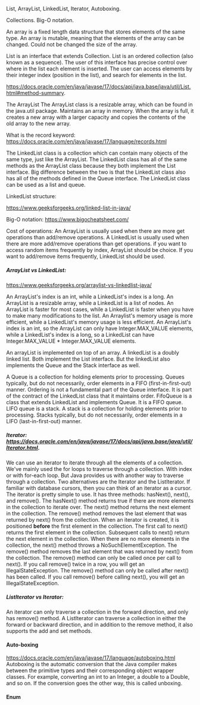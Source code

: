 List, ArrayList, LinkedList, Iterator, Autoboxing.

Collections.
Big-O notation.

An array is a fixed length data structure that stores elements of the same type.
An array is mutable, meaning that the elements of the array can be changed.
Could not be changed the size of the array.


List is an interface that extends Collection.
List is an ordered collection (also known as a sequence).
The user of this interface has precise control over where in the list each element is inserted.
The user can access elements by their integer index (position in the list), and search for elements in the list.

https://docs.oracle.com/en/java/javase/17/docs/api/java.base/java/util/List.html#method-summary.


The ArrayList
The ArrayList class is a resizable array, which can be found in the java.util package.
Maintains an array in memory.
When the array is full, it creates a new array with a larger capacity and copies the contents of the old array to the new array.

What is the record keyword:
https://docs.oracle.com/en/java/javase/17/language/records.html

The LinkedList class is a collection which can contain many objects of the same type, just like the ArrayList.
The LinkedList class has all of the same methods as the ArrayList class because they both implement the List interface.
Big difference between the two is that the LinkedList class also has all of the methods defined in the Queue interface.
The LinkedList class can be used as a list and queue.

LinkedList structure:

https://www.geeksforgeeks.org/linked-list-in-java/


Big-O notation:
https://www.bigocheatsheet.com/

Cost of operations:
An ArrayList is usually used when there are more get operations than add/remove operations.
A LinkedList is usually used when there are more add/remove operations than get operations.
if you want to access random items frequently by index, ArrayList should be choice.
If you want to add/remove items frequently, LinkedList should be used.

##### ArrayList vs LinkedList:
https://www.geeksforgeeks.org/arraylist-vs-linkedlist-java/

An ArrayList's index is an int, while a LinkedList's index is a long.
An ArrayList is a resizable array, while a LinkedList is a list of nodes.
An ArrayList is faster for most cases, while a LinkedList is faster when you have to make many modifications to the list.
An Arraylist's memory usage is more efficient, while a LinkedList's memory usage is less efficient.
An ArrayList's index is an int, so the ArrayList can only have Integer.MAX_VALUE elements,
while a LinkedList's index is a long, so a LinkedList can have Integer.MAX_VALUE * Integer.MAX_VALUE elements.

An arrayList is implemented on top of an array. A linkedList is a doubly linked list. 
Both implement the List interface. But the linkedList also implements the Queue and the Stack interface as well.

A Queue is a collection for holding elements prior to processing. Queues typically, but do not necessarily, order elements in a FIFO (first-in-first-out) manner.
Ordering is not a fundamental part of the Queue interface. It is part of the contract of the LinkedList class that it maintains order.
FifoQueue is a class that extends LinkedList and implements Queue. It is a FIFO queue. LIFO queue is a stack.
A stack is a collection for holding elements prior to processing. Stacks typically, but do not necessarily, order elements in a LIFO (last-in-first-out) manner.

##### Iterator: https://docs.oracle.com/en/java/javase/17/docs/api/java.base/java/util/Iterator.html.

We can use an iterator to iterate through all the elements of a collection.
We've mainly used the for loops to traverse through a collection. With index or with for-each loop.
But Java provides us with another way to traverse through a collection.
Two alternatives are the Iterator and the ListIterator.
If familiar with database cursors, then you can think of an iterator as a cursor.
The iterator is pretty simple to use. It has three methods: hasNext(), next(), and remove().
The hasNext() method returns true if there are more elements in the collection to iterate over.
The next() method returns the next element in the collection.
The remove() method removes the last element that was returned by next() from the collection.
When an iterator is created, it is positioned <b>before</b> the first element in the collection.
The first call to next() returns the first element in the collection.
Subsequent calls to next() return the next element in the collection.
When there are no more elements in the collection, the next() method throws a NoSuchElementException.
The remove() method removes the last element that was returned by next() from the collection.
The remove() method can only be called once per call to next().
If you call remove() twice in a row, you will get an IllegalStateException.
The remove() method can only be called after next() has been called.
If you call remove() before calling next(), you will get an IllegalStateException.

##### ListIterator vs Iterator:

An iterator can only traverse a collection in the forward direction, and only has remove() method.
A ListIterator can traverse a collection in either the forward or backward direction, and in addition to the 
remove method, it also supports the add and set methods.

#### Auto-boxing
https://docs.oracle.com/en/java/javase/17/language/autoboxing.html
Autoboxing is the automatic conversion that the Java compiler makes between the primitive types and their corresponding object wrapper classes.
For example, converting an int to an Integer, a double to a Double, and so on. If the conversion goes the other way, this is called unboxing.

#### Enum
